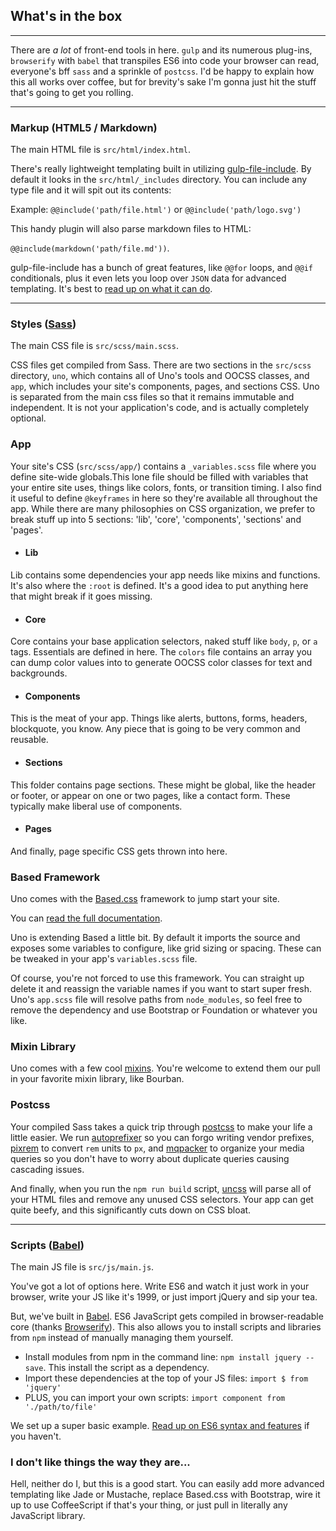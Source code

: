 ## What's in the box
---
There are _a lot_ of front-end tools in here. `gulp` and its numerous plug-ins, `browserify` with `babel` that transpiles ES6 into code your browser can read, everyone's bff `sass` and a sprinkle of `postcss`. I'd be happy to explain how this all works over coffee, but for brevity's sake I'm gonna just hit the stuff that's going to get you rolling.

---
### Markup (HTML5 / Markdown)
The main HTML file is `src/html/index.html`.

There's really lightweight templating built in utilizing [gulp-file-include](https://www.npmjs.com/package/gulp-file-include). By default it looks in the `src/html/_includes` directory. You can include any type file and it will spit out its contents:

Example: `@@include('path/file.html')` or `@@include('path/logo.svg')`

This handy plugin will also parse markdown files to HTML:

`@@include(markdown('path/file.md'))`.

gulp-file-include has a bunch of great features, like `@@for` loops, and `@@if` conditionals, plus it even lets you loop over `JSON` data for advanced templating. It's best to [read up on what it can do](https://www.npmjs.com/package/gulp-file-include).

---
### Styles ([Sass](http://sass-lang.com/))
The main CSS file is `src/scss/main.scss`.

CSS files get compiled from Sass. There are two sections in the `src/scss` directory, `uno`, which contains all of Uno's tools and OOCSS classes, and `app`, which includes your site's components, pages, and sections CSS. Uno is separated from the main css files so that it remains immutable and independent. It is not your application's code, and is actually completely optional.

### App
Your site's CSS (`src/scss/app/`) contains a `_variables.scss` file where you define site-wide globals.This lone file should be filled with variables that your entire site uses, things like colors, fonts, or transition timing. I also find it useful to define `@keyframes` in here so they're available all throughout the app. While there are many philosophies on CSS organization, we prefer to break stuff up into 5 sections: 'lib', 'core', 'components', 'sections' and 'pages'.

- #### Lib
Lib contains some dependencies your app needs like mixins and functions. It's also where the `:root` is defined. It's a good idea to put anything here that might break if it goes missing.

- #### Core
Core contains your base application selectors, naked stuff like `body`, `p`, or `a` tags. Essentials are defined in here. The `colors` file contains an array you can dump color values into to generate OOCSS color classes for text and backgrounds.

- #### Components
This is the meat of your app. Things like alerts, buttons, forms, headers, blockquote, you know. Any piece that is going to be very common and reusable.

- #### Sections
This folder contains page sections. These might be global, like the header or footer, or appear on one or two pages, like a contact form. These typically make liberal use of components.

- #### Pages
And finally, page specific CSS gets thrown into here.

### Based Framework
Uno comes with the [Based.css](https://github.com/bitmap/based.css) framework to jump start your site.

You can [read the full documentation](http://cabe.io/based.css).

Uno is extending Based a little bit. By default it imports the source and exposes some variables to configure, like grid sizing or spacing. These can be tweaked in your app's `variables.scss` file.

Of course, you're not forced to use this framework. You can straight up delete it and reassign the variable names if you want to start super fresh. Uno's `app.scss` file will resolve paths from `node_modules`, so feel free to remove the dependency and use Bootstrap or Foundation or whatever you like.

### Mixin Library
Uno comes with a few cool [mixins](#uno-mixins). You're welcome to extend them our pull in your favorite mixin library, like Bourban.

### Postcss
Your compiled Sass takes a quick trip through [postcss](https://github.com/postcss/postcss) to make your life a little easier. We run [autoprefixer](https://www.npmjs.com/package/autoprefixer) so you can forgo writing vendor prefixes, [pixrem](https://www.npmjs.com/package/pixrem) to convert `rem` units to `px`, and [mqpacker](https://www.npmjs.com/package/css-mqpacker) to organize your media queries so you don't have to worry about duplicate queries causing cascading issues.

And finally, when you run the `npm run build` script, [uncss](https://www.npmjs.com/package/uncss) will parse all of your HTML files and remove any unused CSS selectors. Your app can get quite beefy, and this significantly cuts down on CSS bloat.

---
### Scripts ([Babel](http://babeljs.com/))
The main JS file is `src/js/main.js`.

You've got a lot of options here. Write ES6 and watch it just work in your browser, write your JS like it's 1999, or just import jQuery and sip your tea.

But, we've built in [Babel](http://babeljs.com/). ES6 JavaScript gets compiled in browser-readable core (thanks [Browserify](http://browserify.org/)). This also allows you to install scripts and libraries from `npm` instead of manually managing them yourself.

- Install modules from npm in the command line: `npm install jquery --save`. This install the script as a dependency.
- Import these dependencies at the top of your JS files: `import $ from 'jquery'`
- PLUS, you can import your own scripts: `import component from './path/to/file'`

We set up a super basic example. [Read up on ES6 syntax and features](https://babeljs.io/learn-es2015/) if you haven't.

### I don't like things the way they are...
Hell, neither do I, but this is a good start. You can easily add more advanced templating like Jade or Mustache, replace Based.css with Bootstrap, wire it up to use CoffeeScript if that's your thing, or just pull in literally any JavaScript library.

